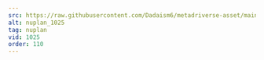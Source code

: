 ```yaml
---
src: https://raw.githubusercontent.com/Dadaism6/metadriverse-asset/main/script-nuplan-output-newcompressed/nuplan_1025.mp4
alt: nuplan_1025
tag: nuplan
vid: 1025
order: 110
---
```


